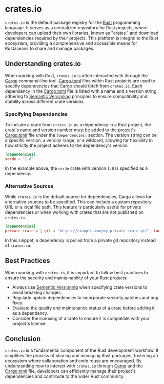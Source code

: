 # crates.io

`crates.io` is the default package registry for the [Rust](Rust.md) programming language. It serves as a centralized repository for Rust projects, where developers can upload their own libraries, known as "crates," and download dependencies required by their projects. This platform is integral to the Rust ecosystem, providing a comprehensive and accessible means for Rustaceans to share and manage packages.

## Understanding crates.io

When working with Rust, `crates.io` is often interacted with through the [Cargo](Cargo.md) command-line tool. [Cargo.toml](Cargo.toml.md) files within Rust projects are used to specify dependencies that Cargo should fetch from `crates.io`. Each dependency in the [Cargo.toml](Cargo.toml.md) file is listed with a name and a version string, adhering to [Semantic Versioning](Semantic%20Versioning.md) principles to ensure compatibility and stability across different crate versions.

### Specifying Dependencies

To include a crate from `crates.io` as a dependency in a Rust project, the crate's name and version number must be added to the project's [Cargo.toml](Cargo.toml.md) file under the `[dependencies]` section. The version string can be a specific version, a version range, or a wildcard, allowing for flexibility in how strictly the project adheres to the dependency's version.

```toml
[dependencies]
serde = "1.0"
```

In the example above, the `serde` crate with version `1.0` is specified as a dependency.

### Alternative Sources

While `crates.io` is the default source for dependencies, Cargo allows for alternative sources to be specified. This can include a custom repository URL or a local file path. This feature is particularly useful for private dependencies or when working with crates that are not published on `crates.io`.

```toml
[dependencies]
private_crate = { git = "https://example.com/my-private-crate.git", tag = "v1.0.0" }
```

In this snippet, a dependency is pulled from a private git repository instead of `crates.io`.

## Best Practices

When working with `crates.io`, it is important to follow best practices to ensure the security and maintainability of your Rust projects:

- Always use [Semantic Versioning](Semantic%20Versioning.md) when specifying crate versions to avoid breaking changes.
- Regularly update dependencies to incorporate security patches and bug fixes.
- Evaluate the quality and maintenance status of a crate before adding it as a dependency.
- Consider the licensing of a crate to ensure it is compatible with your project's license.

## Conclusion

`crates.io` is a fundamental component of the Rust development workflow. It simplifies the process of sharing and managing Rust packages, fostering an ecosystem where collaboration and code reuse are encouraged. By understanding how to interact with `crates.io` through [Cargo](Cargo.md) and the [Cargo.toml](Cargo.toml.md) file, developers can efficiently manage their project's dependencies and contribute to the wider Rust community.